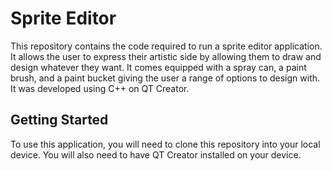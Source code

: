 # Sprite Editor
This repository contains the code required to run a sprite editor application. It allows the user to express their artistic side by allowing them to draw and design whatever they want. It comes equipped with a spray can, a paint brush, and a paint bucket giving the user a range of options to design with. It was developed using C++ on QT Creator.
## Getting Started
To use this application, you will need to clone this repository into your local device. You will also need to have QT Creator installed on your device.

